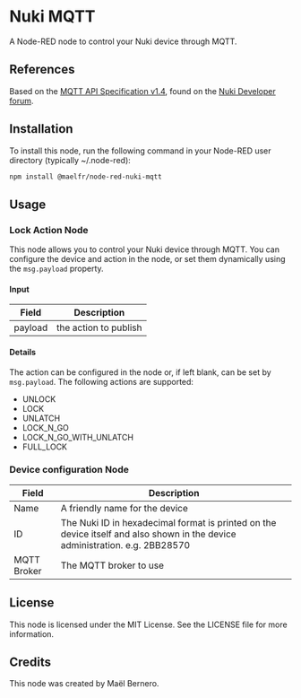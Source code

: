 # Nuki MQTT

A Node-RED node to control your Nuki device through MQTT.

## References

Based on the [MQTT API Specification v1.4](https://developer.nuki.io/uploads/short-url/fcR2ntjSFMz3oHUMrIjYSU3g0O4.pdf), found on the [Nuki Developer forum](https://developer.nuki.io/t/mqtt-api-specification-v1-4/19223).

## Installation

To install this node, run the following command in your Node-RED user directory (typically ~/.node-red):

```bash
npm install @maelfr/node-red-nuki-mqtt
```

## Usage

### Lock Action Node

This node allows you to control your Nuki device through MQTT. You can configure the device and action in the node, or set them dynamically using the `msg.payload` property.

#### Input

| Field   | Description           |
| ------- | --------------------- |
| payload | the action to publish |

#### Details

The action can be configured in the node or, if left blank, can be set by `msg.payload`. The following actions are supported:

- UNLOCK
- LOCK
- UNLATCH
- LOCK_N_GO
- LOCK_N_GO_WITH_UNLATCH
- FULL_LOCK

### Device configuration Node

| Field       | Description                                                                                                                  |
| ----------- | ---------------------------------------------------------------------------------------------------------------------------- |
| Name        | A friendly name for the device                                                                                               |
| ID          | The Nuki ID in hexadecimal format is printed on the device itself and also shown in the device administration. e.g. 2BB28570 |
| MQTT Broker | The MQTT broker to use                                                                                                       |

## License

This node is licensed under the MIT License. See the LICENSE file for more information.

## Credits

This node was created by Maël Bernero.
